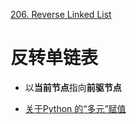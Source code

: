 [206. Reverse Linked List](https://leetcode.com/problems/reverse-linked-list/)

# 反转单链表

- 以**当前节点**指向**前驱节点**

- [关于Python 的“多元”赋值](https://www.jianshu.com/p/7ca1534bb677)